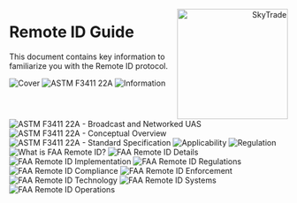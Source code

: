 <p align="right">
  <img src="../others/images/16image.png" alt="SkyTrade" width="200" style="float: right;">
</p>


# Remote ID Guide
This document contains key information to familiarize you with the Remote ID protocol.


![Cover](../others/images/2.jpg)
![ASTM F3411 22A](../others/images/3.jpg)
![Information](../others/images/4.jpg)
![ASTM F3411 22A - Broadcast and Networked UAS](../others/images/5.jpg)
![ASTM F3411 22A - Conceptual Overview](../others/images/6.jpg)
![ASTM F3411 22A - Standard Specification](../others/images/7.jpg)
![Applicability](../others/images/8.jpg)
![Regulation](../others/images/9.jpg)
![What is FAA Remote ID?](../others/images/10.jpg)
![FAA Remote ID Details](../others/images/11.jpg)
![FAA Remote ID Implementation](../others/images/12.jpg)
![FAA Remote ID Regulations](../others/images/13.jpg)
![FAA Remote ID Compliance](../others/images/14.jpg)
![FAA Remote ID Enforcement](../others/images/15.jpg)
![FAA Remote ID Technology](../others/images/16.jpg)
![FAA Remote ID Systems](../others/images/17.jpg)
![FAA Remote ID Operations](../others/images/18.jpg)

